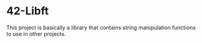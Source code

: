 # 42-Libft
This project is basically  a library that contains string manipulation functions to use in other projects.

